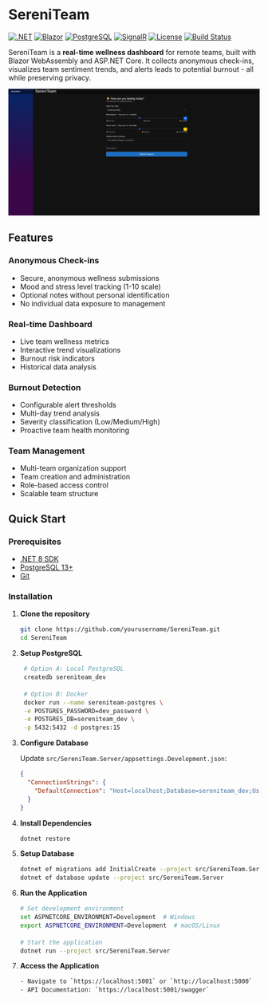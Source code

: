 # SereniTeam

[![.NET](https://img.shields.io/badge/.NET-8.0-512BD4?style=flat-square&logo=dotnet)](https://dotnet.microsoft.com/)
[![Blazor](https://img.shields.io/badge/Blazor-WebAssembly-512BD4?style=flat-square&logo=blazor)](https://blazor.net/)
[![PostgreSQL](https://img.shields.io/badge/PostgreSQL-13+-336791?style=flat-square&logo=postgresql&logoColor=white)](https://postgresql.org/)
[![SignalR](https://img.shields.io/badge/SignalR-Real--time-FF6B6B?style=flat-square)](https://docs.microsoft.com/en-us/aspnet/signalr/)
[![License](https://img.shields.io/badge/License-MIT-green?style=flat-square)](LICENSE)
[![Build Status](https://img.shields.io/badge/Build-Passing-brightgreen?style=flat-square)](https://github.com/yourusername/SereniTeam)

SereniTeam is a **real-time wellness dashboard** for remote teams, built with Blazor WebAssembly and ASP.NET Core. It collects anonymous check-ins, visualizes team sentiment trends, and alerts leads to potential burnout - all while preserving privacy.

![SereniTeam Dashboard](images/checkin.png)

## Features

### Anonymous Check-ins
- Secure, anonymous wellness submissions
- Mood and stress level tracking (1-10 scale)
- Optional notes without personal identification
- No individual data exposure to management

### Real-time Dashboard
- Live team wellness metrics
- Interactive trend visualizations
- Burnout risk indicators
- Historical data analysis

### Burnout Detection
- Configurable alert thresholds
- Multi-day trend analysis
- Severity classification (Low/Medium/High)
- Proactive team health monitoring

### Team Management
- Multi-team organization support
- Team creation and administration
- Role-based access control
- Scalable team structure

## Quick Start

### Prerequisites

- [.NET 8 SDK](https://dotnet.microsoft.com/download/dotnet/8.0)
- [PostgreSQL 13+](https://www.postgresql.org/download/)
- [Git](https://git-scm.com/)

### Installation

1. **Clone the repository**
   ```bash
   git clone https://github.com/yourusername/SereniTeam.git
   cd SereniTeam
   ```

2. **Setup PostgreSQL**
   ```bash
    # Option A: Local PostgreSQL
    createdb sereniteam_dev
  
    # Option B: Docker
    docker run --name sereniteam-postgres \
    -e POSTGRES_PASSWORD=dev_password \
    -e POSTGRES_DB=sereniteam_dev \
    -p 5432:5432 -d postgres:15
    ```
3. **Configure Database**
    
   Update `src/SereniTeam.Server/appsettings.Development.json`:
   ```json
   {
     "ConnectionStrings": {
       "DefaultConnection": "Host=localhost;Database=sereniteam_dev;Username=postgres;Password=dev_password"
     }
   }
    ```

5. **Install Dependencies**
   ```bash
   dotnet restore
   ```

6. **Setup Database**
   ```bash
   dotnet ef migrations add InitialCreate --project src/SereniTeam.Server
   dotnet ef database update --project src/SereniTeam.Server
   ```

7. **Run the Application**
   ```bash
   # Set development environment
   set ASPNETCORE_ENVIRONMENT=Development  # Windows
   export ASPNETCORE_ENVIRONMENT=Development  # macOS/Linux
   
   # Start the application
   dotnet run --project src/SereniTeam.Server
   ```

8. **Access the Application**
   ```bash
   - Navigate to `https://localhost:5001` or `http://localhost:5000`
   - API Documentation: `https://localhost:5001/swagger`
   ```
